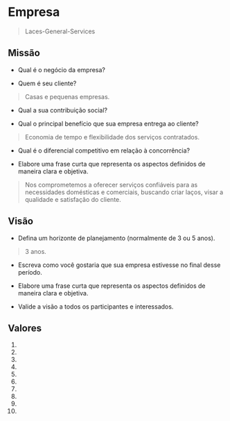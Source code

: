 # Empresa
> Laces-General-Services

## Missão
* Qual é o negócio da empresa?
>
* Quem é seu cliente?
> Casas e pequenas empresas.
* Qual a sua contribuição social?
> 
* Qual o principal benefício que sua empresa entrega ao cliente?
> Economia de tempo e flexibilidade dos serviços contratados. 
* Qual é o diferencial competitivo em relação à concorrência?
>
* Elabore uma frase curta que representa os aspectos definidos de maneira clara e objetiva.
> Nos comprometemos a oferecer serviços confiáveis para as necessidades domésticas e comerciais, buscando criar laços, visar a qualidade e satisfação do cliente.

## Visão
* Defina um horizonte de planejamento (normalmente de 3 ou 5 anos).
> 3 anos.
* Escreva como você gostaria que sua empresa estivesse no final desse período.
>
* Elabore uma frase curta que representa os aspectos definidos de maneira clara e objetiva.
>
* Valide a visão a todos os participantes e interessados.
>

## Valores
1. 
2. 
3. 
4. 
5. 
6. 
7.
8. 
9.
10.
